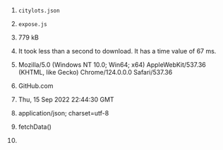1. `citylots.json`

2. `expose.js`

3. 779 kB

4. It took less than a second to download. It has a time value of 67 ms. 

5. Mozilla/5.0 (Windows NT 10.0; Win64; x64) AppleWebKit/537.36 (KHTML, like Gecko) Chrome/124.0.0.0 Safari/537.36

6. GitHub.com

7. Thu, 15 Sep 2022 22:44:30 GMT

8. application/json; charset=utf-8

9. fetchData()

10. 